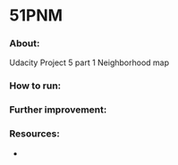 # 51PNM

### About:
Udacity Project 5 part 1 Neighborhood map

### How to run:

### Further improvement:

### Resources:
-
